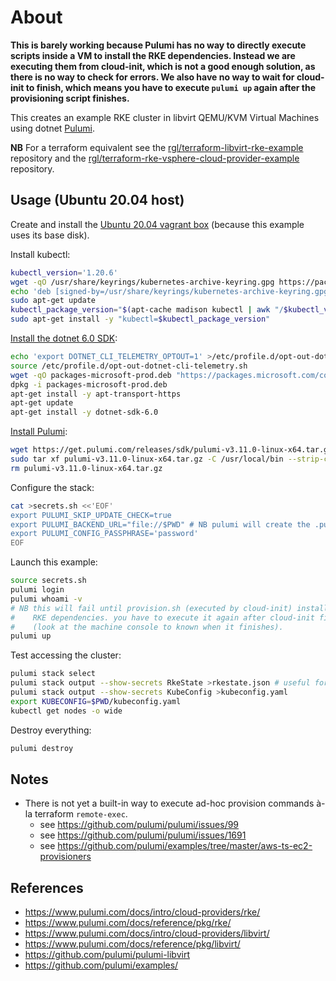# About

**This is barely working because Pulumi has no way to directly execute scripts inside a VM to install the RKE dependencies. Instead we are executing them from cloud-init, which is not a good enough solution, as there is no way to check for errors. We also have no way to wait for cloud-init to finish, which means you have to execute `pulumi up` again after the provisioning script finishes.**

This creates an example RKE cluster in libvirt QEMU/KVM Virtual Machines using dotnet [Pulumi](https://www.pulumi.com/).

**NB** For a terraform equivalent see the [rgl/terraform-libvirt-rke-example](https://github.com/rgl/terraform-libvirt-rke-example) repository and the [rgl/terraform-rke-vsphere-cloud-provider-example](https://github.com/rgl/terraform-rke-vsphere-cloud-provider-example) repository.

## Usage (Ubuntu 20.04 host)

Create and install the [Ubuntu 20.04 vagrant box](https://github.com/rgl/ubuntu-vagrant) (because this example uses its base disk).

Install kubectl:

```bash
kubectl_version='1.20.6'
wget -qO /usr/share/keyrings/kubernetes-archive-keyring.gpg https://packages.cloud.google.com/apt/doc/apt-key.gpg
echo 'deb [signed-by=/usr/share/keyrings/kubernetes-archive-keyring.gpg] https://apt.kubernetes.io/ kubernetes-xenial main' | sudo tee /etc/apt/sources.list.d/kubernetes.list >/dev/null
sudo apt-get update
kubectl_package_version="$(apt-cache madison kubectl | awk "/$kubectl_version-/{print \$3}")"
sudo apt-get install -y "kubectl=$kubectl_package_version"
```

[Install the dotnet 6.0 SDK](https://docs.microsoft.com/en-us/dotnet/core/install/linux-ubuntu):

```bash
echo 'export DOTNET_CLI_TELEMETRY_OPTOUT=1' >/etc/profile.d/opt-out-dotnet-cli-telemetry.sh
source /etc/profile.d/opt-out-dotnet-cli-telemetry.sh
wget -qO packages-microsoft-prod.deb "https://packages.microsoft.com/config/ubuntu/$(lsb_release -s -r)/packages-microsoft-prod.deb"
dpkg -i packages-microsoft-prod.deb
apt-get install -y apt-transport-https
apt-get update
apt-get install -y dotnet-sdk-6.0
```

[Install Pulumi](https://www.pulumi.com/docs/get-started/install/):

```bash
wget https://get.pulumi.com/releases/sdk/pulumi-v3.11.0-linux-x64.tar.gz
sudo tar xf pulumi-v3.11.0-linux-x64.tar.gz -C /usr/local/bin --strip-components 1
rm pulumi-v3.11.0-linux-x64.tar.gz
```

Configure the stack:

```bash
cat >secrets.sh <<'EOF'
export PULUMI_SKIP_UPDATE_CHECK=true
export PULUMI_BACKEND_URL="file://$PWD" # NB pulumi will create the .pulumi sub-directory.
export PULUMI_CONFIG_PASSPHRASE='password'
EOF
```

Launch this example:

```bash
source secrets.sh
pulumi login
pulumi whoami -v
# NB this will fail until provision.sh (executed by cloud-init) installs the
#    RKE dependencies. you have to execute it again after cloud-init finishes
#    (look at the machine console to known when it finishes).
pulumi up
```

Test accessing the cluster:

```bash
pulumi stack select
pulumi stack output --show-secrets RkeState >rkestate.json # useful for troubleshooting.
pulumi stack output --show-secrets KubeConfig >kubeconfig.yaml
export KUBECONFIG=$PWD/kubeconfig.yaml
kubectl get nodes -o wide
```

Destroy everything:

```bash
pulumi destroy
```

## Notes

* There is not yet a built-in way to execute ad-hoc provision commands à-la
  terraform `remote-exec`.
  * see https://github.com/pulumi/pulumi/issues/99
  * see https://github.com/pulumi/pulumi/issues/1691
  * see https://github.com/pulumi/examples/tree/master/aws-ts-ec2-provisioners

## References

* https://www.pulumi.com/docs/intro/cloud-providers/rke/
* https://www.pulumi.com/docs/reference/pkg/rke/
* https://www.pulumi.com/docs/intro/cloud-providers/libvirt/
* https://www.pulumi.com/docs/reference/pkg/libvirt/
* https://github.com/pulumi/pulumi-libvirt
* https://github.com/pulumi/examples/
